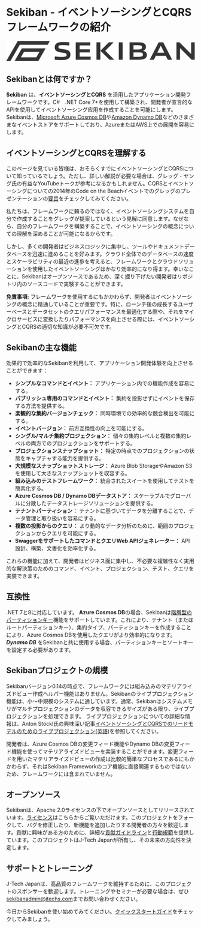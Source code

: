 # Sekiban - イベントソーシングとCQRSフレームワークの紹介

![Sekiban Logo](../images/Sekiban_Signature.svg)

## Sekibanとは何ですか？

**Sekiban** は、**イベントソーシングとCQRS** を活用したアプリケーション開発フレームワークです。C#　.NET Core 7+を使用して構築され、開発者が宣言的なAPIを使用してイベントソーシング应用を作成することを可能にします。Sekibanは、[Microsoft Azure Cosmos DB](https://azure.microsoft.com/en-us/products/cosmos-db)や[Amazon Dynamo DB](https://aws.amazon.com/dynamodb/)などのさまざまなイベントストアをサポートしており、AzureまたはAWS上での展開を容易にします。

## イベントソーシングとCQRSを理解する

このページを見ている皆様は、おそらくすでにイベントソーシングとCQRSについて知っているでしょう。ただし、詳しい解説が必要な場合は、グレッグ・ヤング氏の有益なYouTubeトークが参考になるかもしれません。CQRSとイベントソーシングについての2014年のCode on the Beachイベントでのグレッグのプレゼンテーションの[要旨](https://www.eventstore.com/blog/transcript-of-greg-youngs-talk-at-code-on-the-beach-2014-cqrs-and-event-sourcing)をチェックしてみてください。

私たちは、フレームワークに頼るのではなく、イベントソーシングシステムを自分で作成することをグレッグが提案しているという見解に同意します。なぜなら、自分のフレームワークを構築することで、イベントソーシングの概念についての理解を深めることが可能になるからです。

しかし、多くの開発者はビジネスロジックに集中し、ツールやドキュメントデータベースを迅速に進めることを好みます。クラウド全体でのデータベースの速度とスケーラビリティの最近の進歩を考えると、フレームワークとクラウドソリューションを使用したイベントソーシングはかなり効率的になり得ます。幸いなことに、Sekibanはオープンソースであるため、深く掘り下げたい開発者はリポジトリ内のソースコードで実験することができます。

**免責事項:** フレームワークを使用するにもかかわらず、開発者はイベントソーシングの概念に精通していることが重要です。特に、ローンチ後の成長するユーザーベースとデータセットのクエリパフォーマンスを最適化する際や、それをマイクロサービスに変換したりパフォーマンスを向上させる際には、イベントソーシングとCQRSの適切な知識が必要不可欠です。

## Sekibanの主な機能
効果的で効率的なSekibanを利用して、アプリケーション開発体験を向上させることができます：

- **シンプルなコマンドとイベント：** アプリケーション内での機能作成を容易にする。
- **パブリッシュ専用のコマンドとイベント：** 集約を投影せずにイベントを保存する方法を提供する。
- **楽観的な集約バージョンチェック：** 同時環境での効率的な競合検出を可能にする。
- **イベントバージョン：** 前方互換性の向上を可能にする。
- **シングル/マルチ集約プロジェクション：** 個々の集約レベルと複数の集約レベルの両方でのプロジェクションをサポートする。
- **プロジェクションスナップショット：** 特定の時点でのプロジェクションの状態をキャプチャする能力を提供する。
- **大規模なスナップショットストレージ：** Azure Blob StorageやAmazon S3を使用して大きなスナップショットを収容する。
- **組み込みのテストフレームワーク：** 統合されたスイートを使用してテストを簡素化する。
- **Azure Cosmos DB / Dynamo DBデータストア：**  スケーラブルでグローバルに分散したデータストレージソリューションを提供する。
- **テナントパーティション：** テナントに基づいてデータを分離することで、データ管理と取り扱いを容易にする。
- **複数の投影からのクエリ：** より動的なデータ分析のために、範囲のプロジェクションからクエリを可能にする。
- **SwaggerをサポートしたコマンドとクエリWeb APIジェネレーター：** API設計、構築、文書化を効率化する。

これらの機能に加えて、開発者はビジネス面に集中し、不必要な複雑性なく実用的な解決策のためのコマンド、イベント、プロジェクション、テスト、クエリを実装できます。

## 互換性
.NET 7と8に対応しています。
**Azure Cosmos DB**の場合、Sekibanは[階層型のパーティションキー](https://learn.microsoft.com/en-us/azure/cosmos-db/hierarchical-partition-keys?tabs=net-v3%2Cbicep)機能をサポートしています。これにより、テナント（またはルートパーティションキー）、集約タイプ、パーティションキーを作成することにより、Azure Cosmos DBを使用したクエリがより効率的になります。
***Dynamo DB*** をSekibanと共に使用する場合、パーティションキーとソートキーを設定する必要があります。


## Sekibanプロジェクトの規模

Sekibanバージョン0.14の時点で、フレームワークには組み込みのマテリアライズドビュー作成ヘルパー機能はありません。Sekibanのライブプロジェクション機能は、小〜中規模のシステムに適しています。通常、Sekibanはシステムメモリがマルチプロジェクションのデータを収容できるサイズがある限り、ライブプロジェクションを処理できます。
ライブプロジェクションについての詳細な情報は、Anton Stöckl氏の興味深い記事[イベントソーシングとCQRSでのリードモデルのためのライブプロジェクション(英語)](https://medium.com/@TonyBologni/live-projections-for-read-models-with-event-sourcing-and-cqrs-42dd18b19fd0)を参照してください。

開発者は、Azure Cosmos DBの変更フィード機能やDynamo DBの変更フィード機能を使ってマテリアライズドビューを実装することができます。変更フィードを用いたマテリアライズドビューの作成は比較的簡単なプロセスであるにもかかわらず、それはSekiban Frameworkのコア機能に直接関連するものではないため、フレームワークには含まれていません。

## オープンソース

Sekibanは、Apache 2.0ライセンスの下でオープンソースとしてリリースされています。[ライセンス](https://github.com/J-Tech-Japan/Sekiban/blob/main/LICENSE)はこちらからご覧いただけます。このプロジェクトをフォークして、バグを修正したり、新機能を追加したりする開発者の方々を歓迎します。貢献に興味がある方のために、詳細な[貢献ガイドライン](https://github.com/J-Tech-Japan/Sekiban/blob/main/CONTRIBUTING.md)と[行動規範](https://github.com/J-Tech-Japan/Sekiban/blob/main/CODE_OF_CONDUCT.md)を提供しています。このプロジェクトはJ-Tech Japanが所有し、その未来の方向性を決定します。

## サポートとトレーニング

J-Tech Japanは、高品質のフレームワークを維持するために、このプロジェクトのスポンサーを歓迎します。トレーニングやセミナーが必要な場合は、ぜひ[sekibanadmin@jtechs.com](mailto:sekibanadmin@jtechs.com)までお問い合わせください。

今日からSekibanを使い始めてみてください。[クイックスタートガイド](./quick-start.md)をチェックしてみましょう。







